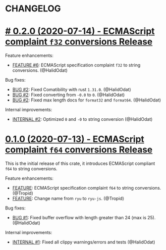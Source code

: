# CHANGELOG

# [# 0.2.0 (2020-07-14) - ECMAScript complaint `f32` conversions Release](https://github.com/boa-dev/ryu-js/compare/v0.1.0...v0.2.0)

Feature enhancements:

 - [FEATURE #6](https://github.com/boa-dev/ryu-js/pull/6):
  ECMAScript specification complaint `f32` to string conversions. (@HalidOdat)

Bug fixes:

 - [BUG #2](https://github.com/boa-dev/ryu-js/pull/2):
  Fixed Comatibility with rust `1.31.0`. (@HalidOdat)
 - [BUG #2](https://github.com/boa-dev/ryu-js/pull/2):
  Fixed converting from `-0.0` to `0`. (@HalidOdat)
 - [BUG #2](https://github.com/boa-dev/ryu-js/pull/2):
  Fixed max length docs for `format32` and `format64`. (@HalidOdat)

Internal improvements:

 - [INTERNAL #2](https://github.com/boa-dev/ryu-js/pull/2):
  Optimized `0` and `-0` to string conversion (@HalidOdat)

# [0.1.0 (2020-07-13) - ECMAScript complaint `f64` conversions Release](https://github.com/boa-dev/ryu-js/compare/v0.0.0...v0.1.0)

This is the initial release of this crate, it introduces ECMAScript compliant `f64` to string conversions.

Feature enhancements:

- [FEATURE](https://github.com/boa-dev/ryu-js/commit/ed781f5772882e38c53d40707a60b4f11414b9c8):
  ECMAScript specification complaint `f64` to string conversions. (@Tropid)
- [FEATURE](https://github.com/boa-dev/ryu-js/commit/fe366fa397d04324fa693b5d85134851b09719b3):
  Change name from `ryu` to `ryu-js`. (@Tropid)

Bug fixes:

- [BUG #1](https://github.com/boa-dev/ryu-js/pull/1):
  Fixed buffer overflow with length greater than 24 (max is 25). (@HalidOdat)

Internal improvements:

 - [INTERNAL #1](https://github.com/boa-dev/ryu-js/pull/2):
  Fixed all clippy warnings/errors and tests (@HalidOdat)

